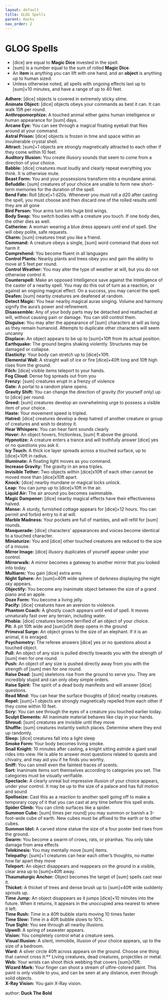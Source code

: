 ```yaml
---
layout: default
title: GLOG Spells
parent: Hacks
nav_order: 2
---
```



# GLOG Spells
- [dice] are equal to **Magic Dice** invested in the spell.
- [sum] is a number equal to the sum of rolled **Magic Dice**.
- An **item** is anything you can lift with one hand, and an **object** is anything up to human sized.
- Unless otherwise noted, all spells with ongoing effects last up to [sum]×10 minutes, and have a range of up to 40 feet.

**Adhere:** [dice] objects is covered in extremely sticky slime.   
**Animate Object:** [dice] objects obeys your commands as best it can. It can walk 15ft per round.   
**Anthropomorphize:** A touched animal either gains human intelligence or human appearance for [sum] days.   
**Arcane Eye:** You can see through a magical floating eyeball that flies around at your command.   
**Astral Prison:** [dice] objects is frozen in time and space within an invulnerable crystal shell.   
**Attract:** [sum]+1 objects are strongly magnetically attracted to each other if they come within 10 feet.  
**Auditory Illusion:** You create illusory sounds that seem to come from a direction of your choice.   
**Babble:** [dice] creatures must loudly and clearly repeat everything you think. It is otherwise mute.   
**Beast Form:** You and your possessions transform into a mundane animal.   
**Befuddle:** [sum] creatures of your choice are unable to form new short-term memories for the duration of the spell.   
**Bend Fate:** Roll [dice]+1 d20s. Whenever you must roll a d20 after casting the spell, you must choose and then discard one of the rolled results until they are all gone   
**Bird Person:** Your arms turn into huge bird wings.   
**Body Swap:** You switch bodies with a creature you touch. If one body dies, the other dies as well.   
**Catherine:** A woman wearing a blue dress appears until end of spell. She will obey polite, safe requests.   
**Charm:** [sum] creatures treat you like a friend.   
**Command:** A creature obeys a single, [sum] word command that does not harm it   
**Comprehend:** You become fluent in all languages   
**Control Plants:** Nearby plants and trees obey you and gain the ability to move at 5 feet per round.   
**Control Weather:** You may alter the type of weather at will, but you do not otherwise control it.   
**Counterspell:** Make an opposed Intelligence save against the Intelligence of the caster of a nearby spell. You may do this out of turn as a reaction, or against an ongoing magical effect. On a success, you may cancel the spell.   
**Deafen:** [sum] nearby creatures are deafened at random.   
**Detect Magic:** You hear nearby magical auras singing. Volume and harmony signify the aura’s power and refinement.   
**Disassemble:** Any of your body parts may be detached and reattached at will, without causing pain or damage. You can still control them.   
**Disguise:** You may alter the appearance of [sum] characters at will as long as they remain humanoid. Attempts to duplicate other characters will seem uncanny   
**Displace:** An object appears to be up to [sum]×10ft from its actual position.   
**Earthquake:** The ground begins shaking violently. Structures may be damaged or collapse.   
**Elasticity:** Your body can stretch up to [dice]×10ft.   
**Elemental Wall:** A straight wall of ice or fire [dice]×40ft long and 10ft high rises from the ground.   
**Filch:** [dice] visible items teleport to your hands.   
**Fog Cloud:** Dense fog spreads out from you   
**Frenzy:** [sum] creatures erupt in a frenzy of violence   
**Gate:** A portal to a random plane opens.   
**Gravity Shift:** You can change the direction of gravity (for yourself only) up to [dice] per round.   
**Greed:** [sum] creatures develop an overwhelming urge to possess a visible item of your choice.   
**Haste:** Your movement speed is tripled.   
**Hatred:** [dice] creatures develop a deep hatred of another creature or group of creatures and wish to destroy it.   
**Hear Whispers:** You can hear faint sounds clearly   
**Hover:** An object hovers, frictionless, [sum] ft above the ground.   
**Hypnotize:** A creature enters a trance and will truthfully answer [dice] yes or no questions you ask it.  
**Icy Touch:** A thick ice layer spreads across a touched surface, up to [dice]×10ft in radius.   
**Illuminate:** A floating light moves as you command.   
**Increase Gravity:** The gravity in an area triples.   
**Invisible Tether:** Two objects within [dice]x10ft of each other cannot be moved more than [dice]x10ft apart.  
**Knock:** [dice] nearby mundane or magical locks unlock.    
**Leap:** You can jump up to [dice]×10ft in the air.   
**Liquid Air:** The air around you becomes swimmable.   
**Magic Dampener:** [dice] nearby magical effects have their effectiveness halved.   
**Manse:** A sturdy, furnished cottage appears for [dice]×12 hours. You can permit and forbid entry to it at will.   
**Marble Madness:** Your pockets are full of marbles, and will refill for [sum] rounds.   
**Masquerade:** [dice] characters’ appearances and voices become identical to a touched character.   
**Miniaturize:** You and [dice] other touched creatures are reduced to the size of a mouse.   
**Mirror Image:** [dice] illusory duplicates of yourself appear under your control.   
**Mirrorwalk:** A mirror becomes a gateway to another mirror that you looked into today.   
**Multiarm:** You gain [dice] extra arms   
**Night Sphere:** An [sum]×40ft wide sphere of darkness displaying the night sky appears.   
**Objectify:** You become any inanimate object between the size of a grand piano and an apple.  
**Ooze Form:** You become a living jelly.   
**Pacify:** [dice] creatures have an aversion to violence.   
**Phantom Coach:** A ghostly coach appears until end of spell. It moves unnaturally fast over any terrain, including water.   
**Phobia:** [dice] creatures become terrified of an object of your choice.   
**Pit:** A pit 10ft wide and [sum]x5ft deep opens in the ground   
**Primeval Surge:** An object grows to the size of an elephant. If it is an animal, it is enraged.   
**Psychometry:** The referee answers [dice] yes or no questions about a touched object.   
**Pull:** An object of any size is pulled directly towards you with the strength of [sum] men for one round.   
**Push:** An object of any size is pushed directly away from you with the strength of [sum] men for one round.   
**Raise Dead:** [sum] skeletons rise from the ground to serve you. They are incredibly stupid and can only obey simple orders.   
**Raise Spirit:** The spirit of a dead body manifests and will answer [dice] questions.   
**Read Mind:** You can hear the surface thoughts of [dice] nearby creatures.   
**Repel:** [sum]+1 objects are strongly magnetically repelled from each other if they come within 10 feet.   
**Scry:** You can see through the eyes of a creature you touched earlier today.  
**Sculpt Elements:** All inanimate material behaves like clay in your hands.   
**Shroud:** [sum] creatures are invisible until they move   
**Shuffle:** [sum] creatures instantly switch places. Determine where they end up randomly.   
**Sleep:** [dice] creatures fall into a light sleep   
**Smoke Form:** Your body becomes living smoke.   
**Snail Knight:** 10 minutes after casting, a knight sitting astride a giant snail rides into view. He is able to answer most questions related to quests and chivalry, and may aid you if he finds you worthy.   
**Sniff:** You can smell even the faintest traces of scents.   
**Sort:** Inanimate items sort themselves according to categories you set. The categories must be visually verifiable.   
**Spectacle:** A clearly unreal but impressive illusion of your choice appears, under your control. It may be up to the size of a palace and has full motion and sound   
**Spellseize:** Cast this as a reaction to another spell going off to make a temporary copy of it that you can cast at any time before this spell ends.   
**Spider Climb:** You can climb surfaces like a spider.   
**Summon Cube:** [sum] times per round] you may summon or banish a 3-foot-wide cube of earth. New cubes must be affixed to the earth or to other cubes.   
**Summon Idol:** A carved stone statue the size of a four poster bed rises from the ground.   
**Swarm:** You become a swarm of crows, rats, or piranhas. You only take damage from area effects   
**Telekinesis:** You may mentally move [sum] items.   
**Telepathy:** [sum]+1 creatures can hear each other’s thoughts, no matter how far apart they move   
**Teleport:** An object disappears and reappears on the ground in a visible, clear area up to [sum]×40ft away.   
**Thaumaturgic Anchor:** Object becomes the target of [sum] spells cast near it.   
**Thicket:** A thicket of trees and dense brush up to [sum]×40ft wide suddenly sprouts up.   
**Time Jump:** An object disappears as it jumps [dice]×10 minutes into the future. When it returns, it appears in the unoccupied area nearest to where it left.   
**Time Rush:** Time in a 40ft bubble starts moving 10 times faster   
**Time Slow:** Time in a 40ft bubble slows to 10%.   
**True Sight:** You see through all nearby illusions.   
**Upwell:** A spring of seawater appears.   
**Vision:** You completely control what a creature sees.   
**Visual Illusion:** A silent, immobile, illusion of your choice appears, up to the size of a bedroom.   
**Ward:** A silver circle 40ft across appears on the ground. Choose one thing that cannot cross it:** Living creatures, dead creatures, projectiles or metal.   
**Web:** Your wrists can shoot thick webbing that covers [sum]x10ft.   
**Wizard Mark:** Your finger can shoot a stream of ulfire-colored paint. This paint is only visible to you, and can be seen at any distance, even through solid objects.   
**X-Ray Vision:** You gain X-Ray vision.
  
author: **Duck The Bold**
